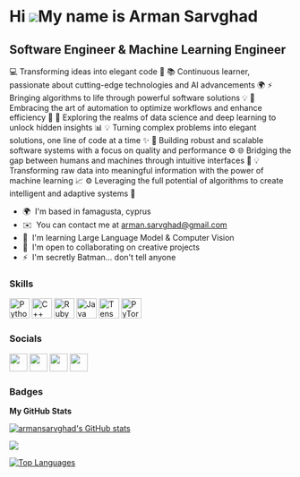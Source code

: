 Hi ![](https://user-images.githubusercontent.com/18350557/176309783-0785949b-9127-417c-8b55-ab5a4333674e.gif)My name is Arman Sarvghad
======================================================================================================================================

Software Engineer & Machine Learning Engineer
---------------------------------------------

💻 Transforming ideas into elegant code 🌟 📚 Continuous learner, passionate about cutting-edge technologies and AI advancements 🌍 ⚡️ Bringing algorithms to life through powerful software solutions 💡 🌱 Embracing the art of automation to optimize workflows and enhance efficiency 🚀 🔬 Exploring the realms of data science and deep learning to unlock hidden insights 📊 💡 Turning complex problems into elegant solutions, one line of code at a time ✨ 🔧 Building robust and scalable software systems with a focus on quality and performance ⚙️ 🌐 Bridging the gap between humans and machines through intuitive interfaces 🤝 💡 Transforming raw data into meaningful information with the power of machine learning 📈 ⚙️ Leveraging the full potential of algorithms to create intelligent and adaptive systems 🧠

* 🌍  I'm based in famagusta, cyprus
* ✉️  You can contact me at [arman.sarvghad@gmail.com](mailto:arman.sarvghad@gmail.com)
* 🧠  I'm learning Large Language Model & Computer Vision
* 🤝  I'm open to collaborating on creative projects
* ⚡  I'm secretly Batman... don't tell anyone

### Skills


<p align="left">
<a href="https://www.python.org/" target="_blank" rel="noreferrer"><img src="https://raw.githubusercontent.com/danielcranney/readme-generator/main/public/icons/skills/python-colored.svg" width="36" height="36" alt="Python" /></a>
<a href="https://docs.microsoft.com/en-us/cpp/?view=msvc-170" target="_blank" rel="noreferrer"><img src="https://raw.githubusercontent.com/danielcranney/readme-generator/main/public/icons/skills/cplusplus-colored.svg" width="36" height="36" alt="C++" /></a>
<a href="https://www.ruby-lang.org/en/" target="_blank" rel="noreferrer"><img src="https://raw.githubusercontent.com/danielcranney/readme-generator/main/public/icons/skills/ruby-colored.svg" width="36" height="36" alt="Ruby" /></a>
<a href="https://www.oracle.com/java/" target="_blank" rel="noreferrer"><img src="https://raw.githubusercontent.com/danielcranney/readme-generator/main/public/icons/skills/java-colored.svg" width="36" height="36" alt="Java" /></a>
<a href="https://www.tensorflow.org/" target="_blank" rel="noreferrer"><img src="https://raw.githubusercontent.com/danielcranney/readme-generator/main/public/icons/skills/tensorflow-colored.svg" width="36" height="36" alt="TensorFlow" /></a>
<a href="https://pytorch.org/" target="_blank" rel="noreferrer"><img src="https://raw.githubusercontent.com/danielcranney/readme-generator/main/public/icons/skills/pytorch-colored.svg" width="36" height="36" alt="PyTorch" /></a>
</p>


### Socials

<p align="left"> <a href="https://www.github.com/armansarvghad" target="_blank" rel="noreferrer"><img src="https://raw.githubusercontent.com/danielcranney/readme-generator/main/public/icons/socials/github-dark.svg" width="32" height="32" /></a> <a href="http://www.instagram.com/armansarv_" target="_blank" rel="noreferrer"><img src="https://raw.githubusercontent.com/danielcranney/readme-generator/main/public/icons/socials/instagram.svg" width="32" height="32" /></a> <a href="https://www.linkedin.com/in/arman-sarvghad" target="_blank" rel="noreferrer"><img src="https://raw.githubusercontent.com/danielcranney/readme-generator/main/public/icons/socials/linkedin.svg" width="32" height="32" /></a> <a href="https://www.twitter.com/armansarv_" target="_blank" rel="noreferrer"><img src="https://raw.githubusercontent.com/danielcranney/readme-generator/main/public/icons/socials/twitter.svg" width="32" height="32" /></a></p>

### Badges

<b>My GitHub Stats</b>

<a href="http://www.github.com/armansarvghad"><img src="https://github-readme-stats.vercel.app/api?username=armansarvghad&show_icons=true&hide=&count_private=true&title_color=000000&text_color=f97316&icon_color=0891b2&bg_color=22272e&hide_border=true&show_icons=true" alt="armansarvghad's GitHub stats" /></a>

<a href="http://www.github.com/armansarvghad"><img src="https://github-readme-streak-stats.herokuapp.com/?user=armansarvghad&stroke=f97316&background=22272e&ring=000000&fire=000000&currStreakNum=f97316&currStreakLabel=000000&sideNums=f97316&sideLabels=f97316&dates=f97316&hide_border=true" /></a>

<a href="https://github.com/armansarvghad" align="left"><img src="https://github-readme-stats.vercel.app/api/top-langs/?username=armansarvghad&langs_count=10&title_color=000000&text_color=f97316&icon_color=0891b2&bg_color=22272e&hide_border=true&locale=en&custom_title=Top%20%Languages" alt="Top Languages" /></a>
